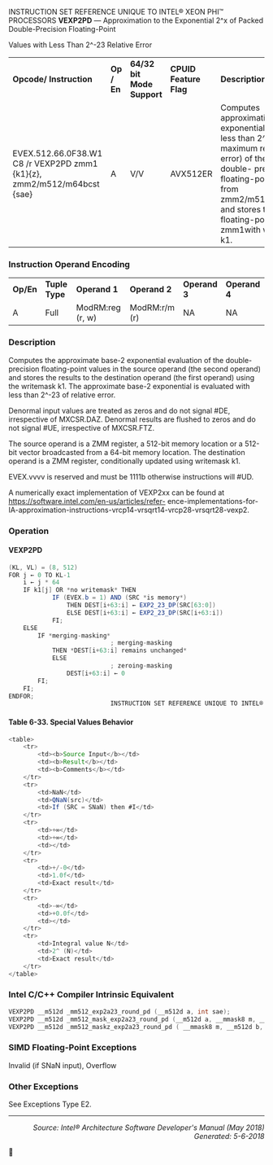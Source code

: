 INSTRUCTION SET REFERENCE UNIQUE TO INTEL® XEON PHI™ PROCESSORS
<b>VEXP2PD</b> — Approximation to the Exponential 2^x of Packed Double-Precision Floating-Point

Values with Less Than 2^-23 Relative Error
<table>
	<tr>
		<td><b>Opcode/ Instruction</b></td>
		<td><b>Op / En</b></td>
		<td><b>64/32 bit Mode Support</b></td>
		<td><b>CPUID Feature Flag</b></td>
		<td><b>Description</b></td>
	</tr>
	<tr>
		<td>EVEX.512.66.0F38.W1 C8 /r VEXP2PD zmm1 {k1}{z}, zmm2/m512/m64bcst {sae}</td>
		<td>A</td>
		<td>V/V</td>
		<td>AVX512ER</td>
		<td>Computes approximations to the exponential 2^x (with less than 2^-23 of maximum relative error) of the packed double- precision floating-point values from zmm2/m512/m64bcst and stores the floating-point result in zmm1with writemask k1.</td>
	</tr>
</table>


### Instruction Operand Encoding
<table>
	<tr>
		<td><b>Op/En</b></td>
		<td><b>Tuple Type</b></td>
		<td><b>Operand 1</b></td>
		<td><b>Operand 2</b></td>
		<td><b>Operand 3</b></td>
		<td><b>Operand 4</b></td>
	</tr>
	<tr>
		<td>A</td>
		<td>Full</td>
		<td>ModRM:reg (r, w)</td>
		<td>ModRM:r/m (r)</td>
		<td>NA</td>
		<td>NA</td>
	</tr>
</table>


### Description
Computes the approximate base-2 exponential evaluation of the double-precision floating-point values in the
source operand (the second operand) and stores the results to the destination operand (the first operand) using
the writemask k1. The approximate base-2 exponential is evaluated with less than 2^-23 of relative error.

Denormal input values are treated as zeros and do not signal \#DE, irrespective of MXCSR.DAZ. Denormal results
are flushed to zeros and do not signal \#UE, irrespective of MXCSR.FTZ.

The source operand is a ZMM register, a 512-bit memory location or a 512-bit vector broadcasted from a 64-bit
memory location. The destination operand is a ZMM register, conditionally updated using writemask k1.

EVEX.vvvv is reserved and must be 1111b otherwise instructions will \#UD.

A numerically exact implementation of VEXP2xx can be found at https://software.intel.com/en-us/articles/refer-
ence-implementations-for-IA-approximation-instructions-vrcp14-vrsqrt14-vrcp28-vrsqrt28-vexp2.

### Operation


#### VEXP2PD
```java
(KL, VL) = (8, 512)
FOR j ← 0 TO KL-1
    i ← j * 64
    IF k1[j] OR *no writemask* THEN
            IF (EVEX.b = 1) AND (SRC *is memory*)
                THEN DEST[i+63:i] ← EXP2_23_DP(SRC[63:0])
                ELSE DEST[i+63:i] ← EXP2_23_DP(SRC[i+63:i])
            FI;
    ELSE 
        IF *merging-masking*
                            ; merging-masking
            THEN *DEST[i+63:i] remains unchanged*
            ELSE 
                            ; zeroing-masking
                DEST[i+63:i] ← 0
        FI;
    FI;
ENDFOR;
                            INSTRUCTION SET REFERENCE UNIQUE TO INTEL® XEON PHI™ PROCESSORS
```
#### Table 6-33. Special Values Behavior
```java
<table>
	<tr>
		<td><b>Source Input</b></td>
		<td><b>Result</b></td>
		<td><b>Comments</b></td>
	</tr>
	<tr>
		<td>NaN</td>
		<td>QNaN(src)</td>
		<td>If (SRC = SNaN) then #I</td>
	</tr>
	<tr>
		<td>+∞</td>
		<td>+∞</td>
		<td></td>
	</tr>
	<tr>
		<td>+/-0</td>
		<td>1.0f</td>
		<td>Exact result</td>
	</tr>
	<tr>
		<td>-∞</td>
		<td>+0.0f</td>
		<td></td>
	</tr>
	<tr>
		<td>Integral value N</td>
		<td>2^ (N)</td>
		<td>Exact result</td>
	</tr>
</table>

```
### Intel C/C++ Compiler Intrinsic Equivalent
```c
VEXP2PD __m512d _mm512_exp2a23_round_pd (__m512d a, int sae);
VEXP2PD __m512d _mm512_mask_exp2a23_round_pd (__m512d a, __mmask8 m, __m512d b, int sae);
VEXP2PD __m512d _mm512_maskz_exp2a23_round_pd ( __mmask8 m, __m512d b, int sae);
```
### SIMD Floating-Point Exceptions
Invalid (if SNaN input), Overflow

### Other Exceptions

See Exceptions Type E2.

 --- 
<p align="right"><i>Source: Intel® Architecture Software Developer's Manual (May 2018)<br>Generated: 5-6-2018</i></p>
